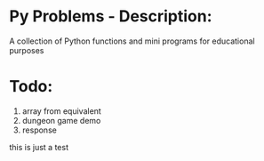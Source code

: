 # Py Problems - Description:
A collection of Python functions and mini programs for educational purposes
# Todo:
1. array from equivalent
1. dungeon game demo
1. response

this is just a test
